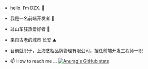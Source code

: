 - hello. I’m DZX.  👋
- 我是一名前端开发者 👀
- 过山车狂热爱好者 🎢
- 来自古老的城市 长安  ⛰️

- 目前就职于，上海艺栢品牌管理有限公司，担任前端开发工程师一职

- 📫 How to reach me ...
[![Anurag's GitHub stats](https://github-readme-stats.vercel.app/api?username=SK-Luffa)](https://github.com/anuraghazra/github-readme-stats)
<!---
SK-Luffa/SK-Luffa is a ✨ special ✨ repository because its `README.md` (this file) appears on your GitHub profile.
You can click the Preview link to take a look at your changes.
--->
